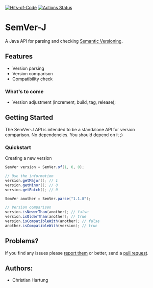 [![Hits-of-Code](https://hitsofcode.com/github/hartungstenio/semver-j)](https://hitsofcode.com/hartungstenio/semver-j)
[![Actions Status](https://github.com/hartungstenio/semver-j/workflows/run_tests/badge.svg)](https://github.com/hartungstenio/semver-j/actions)


# SemVer-J
A Java API for parsing and checking [Semantic Versioning](http://semver.org/).

## Features
* Version parsing
* Version comparison
* Compatibility check

### What's to come
* Version adjustment (increment, build, tag, release);

## Getting Started
The SemVer-J API is intended to be a standalone API for version comparison. No dependencies. You should depend on it ;)

### Quickstart
Creating a new version

```java
SemVer version = SemVer.of(1, 0, 0);

// Use the information
version.getMajor(); // 1
version.getMinor(); // 0
version.getPatch(); // 0

SemVer another = SemVer.parse("1.1.0");

// Version comparison
version.isNewerThan(another); // false
version.isOlderThan(another); // true
version.isCompatibleWith(another); // false
another.isCompatibleWith(version); // true
```

## Problems?

If you find any issues please [report them](https://github.com/hartungstenio/semver-j/issues) or better, send a [pull request](https://github.com/hartungstenio/semver-j/pulls).

## Authors:
* Christian Hartung